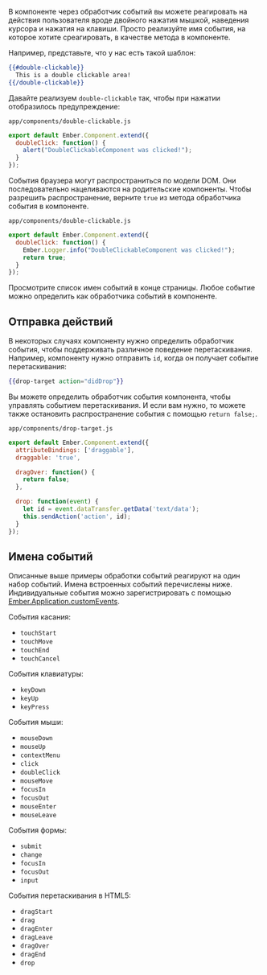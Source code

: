 В компоненте через обработчик событий вы можете реагировать на действия пользователя вроде двойного нажатия мышкой, наведения курсора и нажатия на клавиши. Просто реализуйте имя события, на которое хотите среагировать, в качестве метода в компоненте.

Например, представьте, что у нас есть такой шаблон:

```hbs
{{#double-clickable}}
  This is a double clickable area!
{{/double-clickable}}
```

Давайте реализуем `double-clickable` так, чтобы при нажатии отобразилось предупреждение:

`app/components/double-clickable.js`
```js
export default Ember.Component.extend({
  doubleClick: function() {
    alert("DoubleClickableComponent was clicked!");
  }
});
```

События браузера могут распространиться по модели DOM. Они последовательно нацеливаются на родительские компоненты. Чтобы разрешить распространение, верните `true` из метода обработчика события в компоненте.

`app/components/double-clickable.js`
```js
export default Ember.Component.extend({
  doubleClick: function() {
    Ember.Logger.info("DoubleClickableComponent was clicked!");
    return true;
  }
});
```

Просмотрите список имен событий в конце страницы. Любое событие можно определить как обработчика событий в компоненте.

## Отправка действий

В некоторых случаях компоненту нужно определить обработчик события, чтобы поддерживать различное поведение перетаскивания. Например, компоненту нужно отправить `id`, когда он получает событие перетаскивания:

```hbs
{{drop-target action="didDrop"}}
```

Вы можете определить обработчик события компонента, чтобы управлять событием перетаскивания. И если вам нужно, то можете также остановить распространение события с помощью `return false;`.

`app/components/drop-target.js`
```js
export default Ember.Component.extend({
  attributeBindings: ['draggable'],
  draggable: 'true',

  dragOver: function() {
    return false;
  },

  drop: function(event) {
    let id = event.dataTransfer.getData('text/data');
    this.sendAction('action', id);
  }
});
```

## Имена событий

Описанные выше примеры обработки событий реагируют на один набор событий. Имена встроенных событий перечислены ниже. Индивидуальные события можно зарегистрировать с помощью [Ember.Application.customEvents](http://emberjs.com/api/classes/Ember.Application.html#property_customEvents).

События касания:

* `touchStart`
* `touchMove`
* `touchEnd`
* `touchCancel`

События клавиатуры:

* `keyDown`
* `keyUp`
* `keyPress`

События мыши:

* `mouseDown`
* `mouseUp`
* `contextMenu`
* `click`
* `doubleClick`
* `mouseMove`
* `focusIn`
* `focusOut`
* `mouseEnter`
* `mouseLeave`

События формы:

* `submit`
* `change`
* `focusIn`
* `focusOut`
* `input`

События перетаскивания в HTML5:

* `dragStart`
* `drag`
* `dragEnter`
* `dragLeave`
* `dragOver`
* `dragEnd`
* `drop`